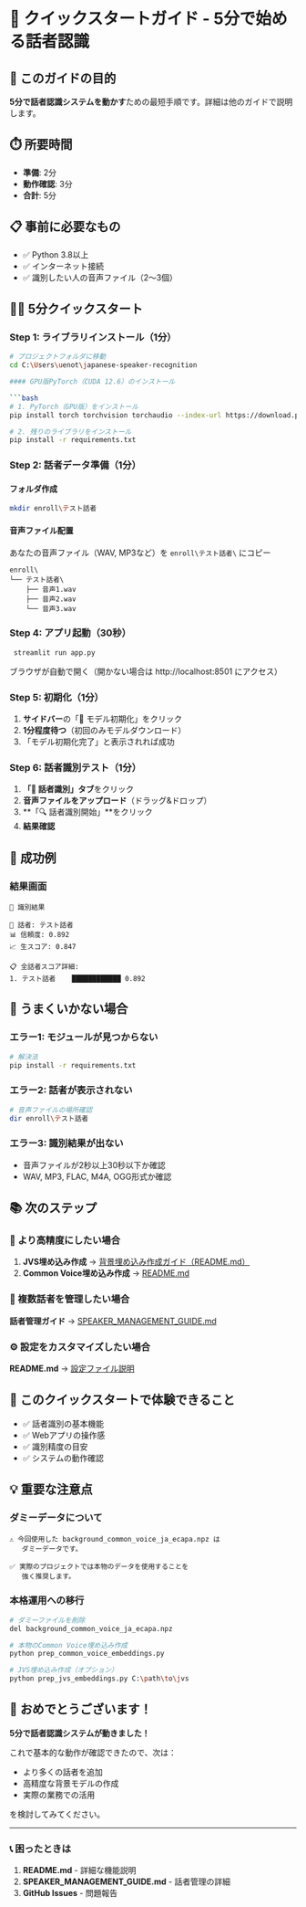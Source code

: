 # 🚀 クイックスタートガイド - 5分で始める話者認識

## 🎯 このガイドの目的

**5分で話者認識システムを動かす**ための最短手順です。詳細は他のガイドで説明します。

## ⏱️ 所要時間
- **準備**: 2分
- **動作確認**: 3分
- **合計**: 5分

## 📋 事前に必要なもの

- ✅ Python 3.8以上
- ✅ インターネット接続
- ✅ 識別したい人の音声ファイル（2〜3個）

## 🏃‍♂️ 5分クイックスタート

### Step 1: ライブラリインストール（1分）

```bash
# プロジェクトフォルダに移動
cd C:\Users\uenot\japanese-speaker-recognition

#### GPU版PyTorch（CUDA 12.6）のインストール

```bash
# 1. PyTorch（GPU版）をインストール
pip install torch torchvision torchaudio --index-url https://download.pytorch.org/whl/cu126

# 2. 残りのライブラリをインストール  
pip install -r requirements.txt
```


### Step 2: 話者データ準備（1分）

#### フォルダ作成
```bash
mkdir enroll\テスト話者
```

#### 音声ファイル配置
あなたの音声ファイル（WAV, MP3など）を `enroll\テスト話者\` にコピー

```
enroll\
└── テスト話者\
    ├── 音声1.wav
    ├── 音声2.wav
    └── 音声3.wav
```

### Step 4: アプリ起動（30秒）

```bash
 streamlit run app.py          
```

ブラウザが自動で開く（開かない場合は http://localhost:8501 にアクセス）

### Step 5: 初期化（1分）

1. **サイドバー**の「🚀 モデル初期化」をクリック
2. **1分程度待つ**（初回のみモデルダウンロード）
3. 「モデル初期化完了」と表示されれば成功

### Step 6: 話者識別テスト（1分）

1. **「🎤 話者識別」タブ**をクリック
2. **音声ファイルをアップロード**（ドラッグ&ドロップ）
3. **「🔍 話者識別開始」**をクリック
4. **結果確認**

## 🎉 成功例

### 結果画面
```
🎯 識別結果

👤 話者: テスト話者
📊 信頼度: 0.892
📈 生スコア: 0.847

📋 全話者スコア詳細:
1. テスト話者    ████████████ 0.892
```

## 🔧 うまくいかない場合

### エラー1: モジュールが見つからない
```bash
# 解決法
pip install -r requirements.txt
```

### エラー2: 話者が表示されない
```bash
# 音声ファイルの場所確認
dir enroll\テスト話者
```

### エラー3: 識別結果が出ない
- 音声ファイルが2秒以上30秒以下か確認
- WAV, MP3, FLAC, M4A, OGG形式か確認

## 📚 次のステップ

### 🎯 より高精度にしたい場合

1. **JVS埋め込み作成** → [背景埋め込み作成ガイド（README.md）](README.md#-背景埋め込み作成ガイド)
2. **Common Voice埋め込み作成** → [README.md](README.md#-common-voice埋め込み作成)

### 👥 複数話者を管理したい場合

**話者管理ガイド** → [SPEAKER_MANAGEMENT_GUIDE.md](SPEAKER_MANAGEMENT_GUIDE.md)

### ⚙️ 設定をカスタマイズしたい場合

**README.md** → [設定ファイル説明](README.md#-設定ファイル-configjson)

## 🎯 このクイックスタートで体験できること

- ✅ 話者識別の基本機能
- ✅ Webアプリの操作感
- ✅ 識別精度の目安
- ✅ システムの動作確認

## 💡 重要な注意点

### ダミーデータについて
```
⚠️ 今回使用した background_common_voice_ja_ecapa.npz は
   ダミーデータです。

✅ 実際のプロジェクトでは本物のデータを使用することを
   強く推奨します。
```

### 本格運用への移行
```bash
# ダミーファイルを削除
del background_common_voice_ja_ecapa.npz

# 本物のCommon Voice埋め込み作成
python prep_common_voice_embeddings.py

# JVS埋め込み作成（オプション）
python prep_jvs_embeddings.py C:\path\to\jvs
```

## 🎊 おめでとうございます！

**5分で話者認識システムが動きました！**

これで基本的な動作が確認できたので、次は：
- より多くの話者を追加
- 高精度な背景モデルの作成
- 実際の業務での活用

を検討してみてください。

---

### 📞 困ったときは

1. **README.md** - 詳細な機能説明
2. **SPEAKER_MANAGEMENT_GUIDE.md** - 話者管理の詳細
3. **GitHub Issues** - 問題報告